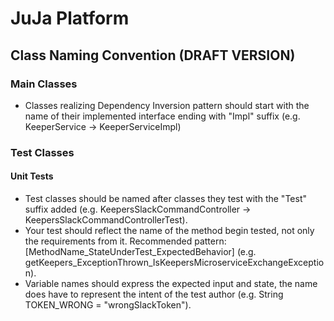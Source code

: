 # JuJa Platform

## Class Naming Convention (DRAFT VERSION)

### Main Classes

* Classes realizing Dependency Inversion pattern should start with the name of their implemented interface ending with "Impl" suffix (e.g. KeeperService → KeeperServiceImpl)

### Test Classes

#### Unit Tests
* Test classes should be named after classes they test with the "Test" suffix added (e.g. KeepersSlackCommandController → KeepersSlackCommandControllerTest).
* Your test should reflect the name of the method begin tested, not only the requirements from it. Recommended pattern: [MethodName_StateUnderTest_ExpectedBehavior] (e.g. getKeepers_ExceptionThrown_IsKeepersMicroserviceExchangeException).
* Variable names should express the expected input and state, the name does have to represent the intent of the test author (e.g. String TOKEN_WRONG = "wrongSlackToken").